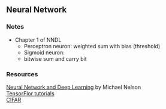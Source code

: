 ## Neural Network

### Notes
* Chapter 1 of NNDL  
    - Perceptron neuron: weighted sum with bias (threshold)
    - Sigmoid neuron: 
    - bitwise sum and carry bit


### Resources
[Neural Network and Deep Learning](http://neuralnetworksanddeeplearning.com) by Michael Nelson  
[TensorFlor tutorials](https://www.tensorflow.org/)  
[CIFAR](https://www.cs.toronto.edu/~kriz/cifar.html)  
